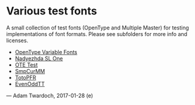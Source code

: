 
# Various test fonts

A small collection of test fonts (OpenType and Multiple Master) for testing implementations of font formats. Please see subfolders for more info and licenses.

* [OpenType Variable Fonts](gx)
* [Nadyezhda SL One](nadyezhdaslone)
* [OTE Test](otetest)
* [SmpCurMM](smpcurmm)
* [TotoPFR](totopfr)
* [EvenOddTT](varia/160413-EvenOddTT)

— Adam Twardoch, 2017-01-28 (e)
